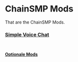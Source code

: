 # ChainSMP Mods
That are the ChainSMP Mods.

### [Simple Voice Chat](https://www.curseforge.com/minecraft/mc-mods/simple-voice-chat/download/3732702/file)
</br>

**[Optionale Mods](https://github.com/D1p4k/ChainSMPGuide/blob/main/EN/Forge/ChainSMPOptionalMods.md)**
